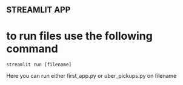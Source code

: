 ## STREAMLIT APP

# to run files use the following command

`streamlit run [filename]`

Here you can run either first_app.py or uber_pickups.py on filename

